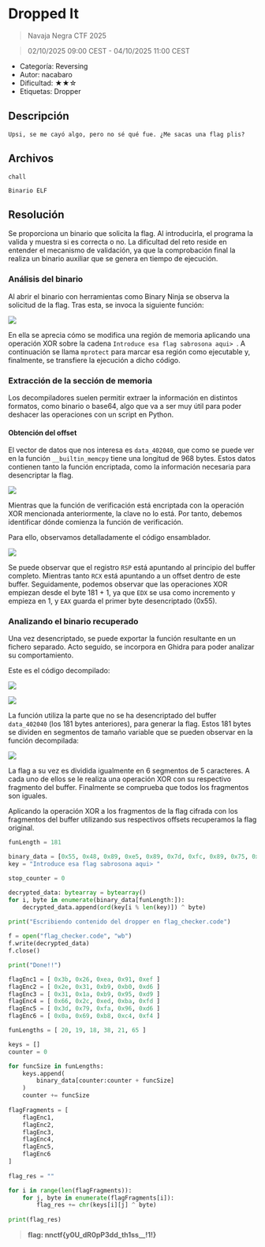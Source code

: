 # Dropped It

> Navaja Negra CTF 2025

> 02/10/2025 09:00 CEST - 04/10/2025 11:00 CEST

* Categoría: Reversing
* Autor: nacabaro
* Dificultad: ★★☆
* Etiquetas: Dropper

## Descripción

    Upsi, se me cayó algo, pero no sé qué fue. ¿Me sacas una flag plis?

## Archivos

    chall

```
Binario ELF
```

## Resolución

Se proporciona un binario que solicita la flag. Al introducirla, el programa la valida y muestra si es correcta o no. La dificultad del reto reside en entender el mecanismo de validación, ya que la comprobación final la realiza un binario auxiliar que se genera en tiempo de ejecución.

### Análisis del binario

Al abrir el binario con herramientas como Binary Ninja se observa la solicitud de la flag. Tras esta, se invoca la siguiente función:

![](images/image-1.png)

En ella se aprecia cómo se modifica una región de memoria aplicando una operación XOR sobre la cadena `Introduce esa flag sabrosona aqui> `. A continuación se llama `mprotect` para marcar esa región como ejecutable y, finalmente, se transfiere la ejecución a dicho código.

### Extracción de la sección de memoria

Los decompiladores suelen permitir extraer la información en distintos formatos, como binario o base64, algo que va a ser muy útil para poder deshacer las operaciones con un script en Python.

#### Obtención del offset

El vector de datos que nos interesa es `data_402040`, que como se puede ver en la función `__builtin_memcpy` tiene una longitud de 968 bytes. Estos datos contienen tanto la función encriptada, como la información necesaria para desencriptar la flag.

![](images/image-2.png)

Mientras que la función de verificación está encriptada con la operación XOR mencionada anteriormente, la clave no lo está. Por tanto, debemos identificar dónde comienza la función de verificación.

Para ello, observamos detalladamente el código ensamblador.

![](images/image-3.png)

Se puede observar que el registro `RSP` está apuntando al principio del buffer completo. Mientras tanto `RCX` está apuntando a un offset dentro de este buffer. Seguidamente, podemos observar que las operaciones XOR empiezan desde el byte 181 + 1, ya que `EDX` se usa como incremento y empieza en 1, y `EAX` guarda el primer byte desencriptado (0x55).

### Analizando el binario recuperado

Una vez desencriptado, se puede exportar la función resultante en un fichero separado. Acto seguido, se incorpora en Ghidra para poder analizar su comportamiento.

Este es el código decompilado:

![](images/image-4.png)

![](images/image-5.png)

La función utiliza la parte que no se ha desencriptado del buffer `data_402040` (los 181 bytes anteriores), para generar la flag. Estos 181 bytes se dividen en segmentos de tamaño variable que se pueden observar en la función decompilada:

![](images/image-6.png)

La flag a su vez es dividida igualmente en 6 segmentos de 5 caracteres. A cada uno de ellos se le realiza una operación XOR con su respectivo fragmento del buffer. Finalmente se comprueba que todos los fragmentos son iguales.

Aplicando la operación XOR a los fragmentos de la flag cifrada con los fragmentos del buffer utilizando sus respectivos offsets recuperamos la flag original.

```python
funLength = 181

binary_data = [0x55, 0x48, 0x89, 0xe5, 0x89, 0x7d, 0xfc, 0x89, 0x75, 0xf8, 0x8b, 0x55, 0xfc, 0x8b, 0x45, 0xf8, 0x1, 0xd0, 0x5d, 0xc3, 0x55, 0x48, 0x89, 0xe5, 0x89, 0x7d, 0xfc, 0x89, 0x75, 0xf8, 0x8b, 0x45, 0xfc, 0xf, 0xaf, 0x45, 0xf8, 0x5d, 0xc3, 0x55, 0x48, 0x89, 0xe5, 0x89, 0x7d, 0xfc, 0x89, 0x75, 0xf8, 0x8b, 0x45, 0xfc, 0x2b, 0x45, 0xf8, 0x5d, 0xc3, 0x55, 0x48, 0x89, 0xe5, 0x89, 0x7d, 0xfc, 0x89, 0x75, 0xf8, 0x66, 0xf, 0xef, 0xc0, 0xf2, 0xf, 0x2a, 0x45, 0xfc, 0x66, 0xf, 0xef, 0xc9, 0xf2, 0xf, 0x2a, 0x4d, 0xf8, 0xf2, 0xf, 0x5e, 0xc1, 0xf2, 0xf, 0x5a, 0xc0, 0x5d, 0xc3, 0x55, 0x48, 0x89, 0xe5, 0x89, 0x7d, 0xfc, 0x89, 0x75, 0xf8, 0x8b, 0x45, 0xfc, 0x99, 0xf7, 0x7d, 0xf8, 0x89, 0xd0, 0x5d, 0xc3, 0x55, 0x48, 0x89, 0xe5, 0x89, 0x7d, 0xec, 0xc7, 0x45, 0xfc, 0x0, 0x0, 0x0, 0x0, 0xc7, 0x45, 0xf8, 0x1, 0x0, 0x0, 0x0, 0xc7, 0x45, 0xf4, 0x0, 0x0, 0x0, 0x0, 0xeb, 0x16, 0x8b, 0x45, 0xfc, 0x89, 0x45, 0xf0, 0x8b, 0x45, 0xf8, 0x1, 0x45, 0xfc, 0x8b, 0x45, 0xf0, 0x89, 0x45, 0xf8, 0x83, 0x45, 0xf4, 0x1, 0x8b, 0x45, 0xf4, 0x3b, 0x45, 0xec, 0x7c, 0xe2, 0x8b, 0x45, 0xfc, 0x5d, 0xc3, 0x1c, 0x26, 0xfd, 0x97, 0x2e, 0x31, 0x34, 0x37, 0x36, 0x68, 0xe4, 0x9f, 0xb9, 0x20, 0x66, 0x6c, 0x29, 0xee, 0x9d, 0x6b, 0x9e, 0x9d, 0x8d, 0x27, 0xfa, 0xda, 0x7e, 0x9e, 0xdf, 0x9e, 0x39, 0xfc, 0x89, 0x76, 0xa9, 0x8f, 0xa9, 0x31, 0xf9, 0x54, 0x42, 0x9f, 0xf2, 0xa3, 0x65, 0xea, 0x9c, 0xa6, 0x65, 0xe0, 0x42, 0x50, 0xde, 0x90, 0xb5, 0x24, 0xe8, 0xa4, 0xa8, 0x36, 0xee, 0x5f, 0x7b, 0x99, 0xf4, 0xb7, 0x30, 0xec, 0xe7, 0xe7, 0xcc, 0x12, 0x8b, 0x8d, 0x90, 0x2, 0x59, 0x8e, 0xdf, 0xe6, 0x20, 0xf3, 0x9c, 0xe7, 0xe3, 0x1b, 0x9e, 0x98, 0xdf, 0x4e, 0x18, 0x98, 0xe4, 0xa9, 0xf6, 0x14, 0x91, 0x9e, 0xdf, 0xb7, 0xb6, 0xf0, 0x1b, 0xc1, 0xdf, 0xb6, 0x64, 0x1d, 0xca, 0xab, 0xa2, 0xf0, 0x15, 0x9a, 0xdf, 0x9a, 0x87, 0xa6, 0x65, 0xa6, 0x6a, 0x61, 0x67, 0x20, 0xb4, 0x24, 0xde, 0x77, 0x6f, 0x73, 0x6f, 0xa9, 0xe4, 0x70, 0x9e, 0x8e, 0x8a, 0x7d, 0x3e, 0x20, 0x49, 0xa9, 0xf1, 0x26, 0x90, 0x9b, 0x8a, 0x70, 0x65, 0x20, 0x65, 0xb4, 0xe4, 0x78, 0x99, 0x93, 0x9e, 0x75, 0x20, 0x73, 0x61, 0xa5, 0xf7, 0x33, 0x8c, 0x90, 0x91, 0x47, 0x20, 0x61, 0x71, 0xb2, 0xec, 0x5e, 0xdf, 0xb6, 0x91, 0x61, 0x72, 0x6f, 0x64, 0xb2, 0xe6, 0x1, 0xdf, 0x9a, 0x8c, 0x20, 0x20, 0x66, 0x6c, 0x29, 0xea, 0x65, 0xf8, 0x29, 0xeb, 0xf7, 0x4f, 0x8c, 0x90, 0x91, 0x29, 0xad, 0x24, 0xf7, 0x3d, 0xe0, 0xbb, 0x8, 0xb6, 0x91, 0x8b, 0x3a, 0xe2, 0x21, 0xf4, 0x2b, 0xec, 0xa5, 0x55, 0x8c, 0x9e, 0xdf, 0x2e, 0xe1, 0xe4, 0x1b, 0xdf, 0x8c, 0x9e, 0x2a, 0xfb, 0xea, 0x4b, 0x90, 0x91, 0x9e, 0x68, 0xec, 0xf4, 0x2, 0x96, 0xc1, 0xdf, 0x1, 0xe7, 0xf1, 0x32, 0x90, 0x9b, 0x8a, 0x2b, 0xe8, 0xa5, 0x17, 0x8c, 0x9e, 0xdf, 0x2e, 0xe5, 0xe4, 0x2f, 0xdf, 0x8c, 0x9e, 0xe9, 0x37, 0xd3, 0xf0, 0xaf, 0x6f, 0x29, 0x43, 0xb1, 0x39, 0xf6, 0x83, 0x3f, 0x68, 0xc0, 0x3b, 0xc4, 0x3a, 0xc, 0xb4, 0x3c, 0xea, 0xb1, 0x61, 0xd8, 0x73, 0x61, 0x20, 0x66, 0x24, 0x2, 0xb7, 0x68, 0xfa, 0xb0, 0xd9, 0x72, 0x6f, 0x73, 0x6f, 0x26, 0xf9, 0x9a, 0x71, 0x71, 0x75, 0x69, 0x76, 0xa3, 0xa3, 0x6f, 0x3c, 0x73, 0xbf, 0xdf, 0x65, 0x63, 0x65, 0x20, 0xdf, 0x73, 0x61, 0x20, 0x66, 0x24, 0x96, 0x94, 0x68, 0x18, 0xa1, 0x72, 0x3a, 0x46, 0xb7, 0x27, 0xe7, 0x81, 0x68, 0xe2, 0xb1, 0x75, 0x21, 0xb7, 0x65, 0xe1, 0xa9, 0x31, 0xae, 0x6f, 0x64, 0x75, 0x63, 0xa2, 0x65, 0xbd, 0x73, 0x61, 0x20, 0x66, 0xab, 0x24, 0xb3, 0x20, 0x73, 0x61, 0x62, 0x9b, 0x18, 0x72, 0x6f, 0x6e, 0xa6, 0x65, 0xb1, 0x71, 0x75, 0x69, 0x3e, 0xcb, 0x67, 0xe5, 0x31, 0xa6, 0x60, 0xcb, 0x30, 0xdf, 0xec, 0xe2, 0xee, 0x36, 0xb1, 0x21, 0xb6, 0x24, 0x2, 0xb7, 0x68, 0xf8, 0xe4, 0x7a, 0x8d, 0x90, 0x8c, 0x27, 0x6f, 0xb1, 0x2f, 0xd7, 0x79, 0x3d, 0xe2, 0x6b, 0x88, 0xc2, 0x2b, 0xa4, 0x3a, 0xf7, 0xec, 0x79, 0x61, 0xe6, 0x65, 0xb5, 0x72, 0xea, 0x65, 0xb6, 0x57, 0x24, 0xdb, 0x5c, 0xb9, 0x29, 0xe9, 0x27, 0xc7, 0xf8, 0x2a, 0xd2, 0x29, 0xb8, 0xa7, 0x75, 0x77, 0x69, 0xb5, 0x65, 0x91, 0x26, 0x17, 0xa2, 0x27, 0xef, 0xf0, 0x73, 0x9a, 0xdf, 0x9a, 0x3b, 0x60, 0xf0, 0x2e, 0xe5, 0x24, 0xc7, 0xa3, 0xe, 0xdd, 0x62, 0x7d, 0xeb, 0x89, 0x6f, 0x6e, 0x61, 0x68, 0xe8, 0x91, 0x3d, 0xe0, 0xf9, 0xab, 0xc, 0xd2, 0xf7, 0xb2, 0x6e, 0x2c, 0x16, 0xb3, 0x2d, 0xa3, 0x8f, 0x72, 0x29, 0xa9, 0x33, 0xf4, 0x29, 0x4, 0xf0, 0x3a, 0xe8, 0xb2, 0x33, 0xd6, 0x73, 0x6f, 0x6e, 0x61, 0x68, 0x2, 0xa1, 0x3c, 0xe0, 0xec, 0x61, 0xf2, 0x6e, 0x74, 0x72, 0x6f, 0x2c, 0xed, 0xd9, 0x75, 0x20, 0x65, 0x73, 0x29, 0xa3, 0x8c, 0x6d, 0x29, 0x66, 0xf0, 0xc8, 0x71, 0x62, 0x72, 0x6f, 0xc9, 0x6f, 0x6e, 0x61, 0x20, 0x29, 0x86, 0x86, 0x21, 0x55, 0xe0, 0x59, 0x26, 0x5d, 0xb6, 0x27, 0xed, 0x95, 0x2b, 0xe6, 0xe0, 0x65, 0x3b, 0xe8, 0x65, 0xf6, 0xab, 0x24, 0xab, 0x20, 0x73, 0x61, 0x62, 0x99, 0x5e, 0x3b, 0xe4, 0x3b, 0xc9, 0xab, 0x24, 0xbd, 0x3d, 0xf1, 0x31, 0x96, 0x45, 0x6c, 0xff, 0x37, 0xa3, 0x2c, 0x16, 0xb3, 0x2d, 0xab, 0x20, 0xd3, 0x29, 0x21, 0xb6, 0x63, 0xd7, 0x67, 0x11, 0xbb, 0xe8, 0xa3, 0x3a, 0xe4, 0x26, 0xff, 0xe5, 0x24, 0xec, 0x29, 0xe9, 0xfd, 0x65, 0x3c, 0xa3, 0xc, 0xa2, 0x75, 0xf9, 0x2a, 0xa8, 0x4e, 0x26, 0xd9, 0x5c, 0xa2, 0xb4, 0x24, 0xe8, 0x66, 0x6c, 0x61, 0x67, 0xe7, 0x36, 0xa5, 0x62, 0x72, 0x6f, 0x73, 0x84, 0x5a, 0x29, 0xab, 0x34, 0xe1, 0xfe, 0x2c, 0xfa, 0x68, 0xd1, 0x61, 0xc2, 0x76, 0x6d, 0x6b, 0xc3, 0xb3, 0xee, 0x65, 0xb1, 0x3b, 0xf9, 0x68, 0xed, 0xe0, 0xa4, 0x47, 0xdf, 0x8c, 0x9e, 0xe9, 0x37, 0xab, 0x3b, 0xf7, 0x26, 0x60, 0xe8, 0x6e, 0xc7, 0x75, 0x66, 0x88, 0xe0, 0x60, 0xac, 0x75, 0x27, 0xa7, 0xe7, 0x30, 0xa7, 0x64, 0xab, 0x20, 0xb7, 0x5a, 0x65, 0xda, 0x10, 0xa5, 0xe4, 0x5d, 0xbb, 0x61, 0x6d, 0xe6, 0xaf, 0x7c, 0xd9, 0xae, 0x60, 0x65, 0xbd, 0x39, 0xfc, 0x95, 0xb5, 0x65, 0x9d, 0x26, 0xec, 0xf9, 0xeb, 0xe1, 0x25, 0x9c, 0x9a, 0xdf, 0x64, 0x36, 0xb9, 0xa3, 0x23, 0xb8, 0x60, 0xec, 0x65, 0xa7, 0x5a, 0x27, 0xb2, 0x60, 0xff, 0x12, 0x90, 0x9e, 0xdf, 0xe2, 0xc, 0xa9, 0x6f, 0x31, 0xb4, 0x89, 0x61, 0xc2, 0xb2, 0x27, 0xed, 0x81, 0x2b, 0xe8, 0x45, 0x8d, 0x28, 0x20, 0x7c, 0x27, 0x31, 0x3c, 0xa4 ]
key = "Introduce esa flag sabrosona aqui> "

stop_counter = 0

decrypted_data: bytearray = bytearray()
for i, byte in enumerate(binary_data[funLength:]):
    decrypted_data.append(ord(key[i % len(key)]) ^ byte)
    
print("Escribiendo contenido del dropper en flag_checker.code")

f = open("flag_checker.code", "wb")
f.write(decrypted_data)
f.close()

print("Done!!")

flagEnc1 = [ 0x3b, 0x26, 0xea, 0x91, 0xef ]
flagEnc2 = [ 0x2e, 0x31, 0xb9, 0xb0, 0xd6 ]
flagEnc3 = [ 0x31, 0x1a, 0xb9, 0x95, 0xd9 ]
flagEnc4 = [ 0x66, 0x2c, 0xed, 0xba, 0xfd ]
flagEnc5 = [ 0x3d, 0x79, 0xfa, 0x96, 0xd6 ]
flagEnc6 = [ 0x0a, 0x69, 0xb8, 0xc4, 0xf4 ]

funLengths = [ 20, 19, 18, 38, 21, 65 ]

keys = []
counter = 0

for funcSize in funLengths:
    keys.append(
        binary_data[counter:counter + funcSize]
    )
    counter += funcSize
    
flagFragments = [
    flagEnc1,
    flagEnc2,
    flagEnc3,
    flagEnc4,
    flagEnc5,
    flagEnc6
]
    
flag_res = ""

for i in range(len(flagFragments)):
    for j, byte in enumerate(flagFragments[i]):
        flag_res += chr(keys[i][j] ^ byte)
        
print(flag_res)
```

> **flag: nnctf{y0U_dR0pP3dd_th1ss__!1!}**